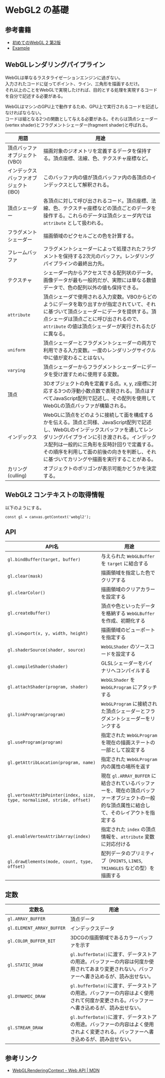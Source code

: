 # WebGL2 の基礎

## 参考書籍

- [初めてのWebGL 2 第2版](https://www.oreilly.co.jp/books/9784873119373/)
- [Example](https://github.com/PacktPublishing/Real-Time-3D-Graphics-with-WebGL-2)

## WebGLレンダリングパイプライン

WebGLは単なるラスタライゼーションエンジンに過ぎない。  
入力されたコードに従ってポイント、ライン、三角形を描画するだけ。  
それ以上のことをWebGLで実現したければ、目的とする処理を実現するコードを自分で記述する必要がある。

WebGLはマシンのGPU上で動作するため、GPU上で実行されるコードを記述しなければならない。  
コードは組となる2つの関数として与える必要がある。それらは頂点シェーダー(vertex shader)とフラグメントシェーダー(fragment shader)と呼ばれる。  

|用語|用途|
|---|---|
|頂点バッファオブジェクト (VBO)|描画対象のジオメトリを定義するデータを保持する。頂点座標、法線、色、テクスチャ座標など。|
|インデックスバッファオブジェクト (IBO)|このバッファ内の値が頂点バッファ内の各頂点のインデックスとして解釈される。|
|頂点シェーダー|各頂点に対して呼び出されるコード。頂点座標、法線、色、テクスチャ座標などの頂点ごとのデータを操作する。これらのデータは頂点シェーダ内では `attribute` として扱われる。|
|フラグメントシェーダー|描画領域のピクセルごとの色を計算する。|
|フレームバッファ|フラグメントシェーダーによって処理されたフラグメントを保持する2次元のバッファ。レンダリングパイプラインの最終出力先。|
|テクスチャ|シェーダー内からアクセスできる配列状のデータ。画像データが最も一般的だが、実際には単なる数値データで、色の配列以外の値も保持できる。|
|`attribute`|頂点シェーダで使用される入力変数。VBOからどのようにデータを取り出すかが指定されていて、それに基づいて頂点シェーダーにデータを提供する。頂点シェーダは頂点ごとに呼び出されるので、 `attribute` の値は頂点シェーダーが実行されるたびに異なる。|
|`uniform`|頂点シェーダーとフラグメントシェーダーの両方で利用できる入力変数。一度のレンダリングサイクル中に値が変わることはない。|
|`varying`|頂点シェーダーからフラグメントシェーダーにデータを受け渡すために使用する変数。|
|頂点|3Dオブジェクトの角を定義する点。x, y, z座標に対応する3つの浮動小数点数で表現される。頂点はすべてJavaScript配列で記述し、その配列を使用してWebGLの頂点バッファが構築される。|
|インデックス|WebGLに頂点をどのように接続して面を構成するかを伝える。頂点と同様、JavaScript配列で記述し、WebGLのインデックスバッファを通してレンダリングパイプラインに引き渡される。インデックス配列は一般的に三角形を反時計回りで定義する。その順序を利用して面の前後の向きを判断し、それに基づいてカリングや描画を実行することがある。|
|カリング (culling)|オブジェクトのポリゴンが表示可能かどうかを決定する。|

## WebGL2 コンテキストの取得情報

以下のようにする。

```
const gl = canvas.getContext('webgl2');
```

## API

|API名|用途|
|---|---|
|`gl.bindBuffer(target, buffer)`|与えられた `WebGLBuffer` を `target` に結合する|
|`gl.clear(mask)`|描画領域を指定した色でクリアする|
|`gl.clearColor()`|描画領域のクリアカラーを設定する|
|`gl.createBuffer()`|頂点や色といったデータを格納する `WebGLBuffer` を作成、初期化する|
|`gl.viewport(x, y, width, height)`|描画領域のビューポートを指定する|
|`gl.shaderSource(shader, source)`|`WebGLShader` のソースコードを設定する|
|`gl.compileShader(shader)`|GLSLシェーダーをバイナリへコンパイルする|
|`gl.attachShader(program, shader)`|`WebGLShader` を `WebGLProgram` にアタッチする|
|`gl.linkProgram(program)`|`WebGLProgram` に接続された頂点シェーダーとフラグメントシェーダーをリンクする|
|`gl.useProgram(program)`|指定された `WebGLProgram` を現在の描画ステートの一部として設定する|
|`gl.getAttribLocation(program, name)`|指定された `WebGLProgram` 内の属性の場所を返す|
|`gl.vertexAttribPointer(index, size, type, normalized, stride, offset)`|現在 `gl.ARRAY_BUFFER` に結合されているバッファーを、現在の頂点バッファーオブジェクトの一般的な頂点属性に結合して、そのレイアウトを指定する|
|`gl.enableVertexAttribArray(index)`|指定された `index` の頂点情報を、`attribute` 変数に対応付ける|
|`gl.drawElements(mode, count, type, offset)`|配列データのプリミティブ（`POINTS`, `LINES`, `TRIANGLES` などの型）を描画する|

## 定数

|定数名|用途|
|---|---|
|`gl.ARRAY_BUFFER`|頂点データ|
|`gl.ELEMENT_ARRAY_BUFFER`|インデックスデータ|
|`gl.COLOR_BUFFER_BIT`|3DCGの描画領域であるカラーバッファを示す|
|`gl.STATIC_DRAW`|`gl.bufferData()`に渡す、データストアの用途。バッファーの内容は何度か使用されてあまり変更されない。バッファーへ書き込めるが、読み出せない。|
|`gl.DYNAMIC_DRAW`|`gl.bufferData()`に渡す、データストアの用途。バッファーの内容はよく使用されて何度か変更される。バッファーへ書き込めるが、読み出せない。|
|`gl.STREAM_DRAW`|`gl.bufferData()`に渡す、データストアの用途。バッファーの内容はよく使用されよく変更される。バッファーへ書き込めるが、読み出せない。|


## 参考リンク

- [WebGLRenderingContext - Web API | MDN](https://developer.mozilla.org/ja/docs/Web/API/WebGLRenderingContext/)
